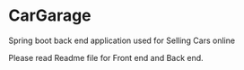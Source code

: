 # CarGarage
Spring boot back end application used for Selling Cars online

Please read Readme file for Front end and Back end.
